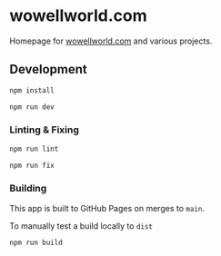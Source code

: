 # wowellworld.com

Homepage for [wowellworld.com](https://wowellworld.com) and various projects.

## Development

```sh
npm install
```

```sh
npm run dev
```

### Linting & Fixing

```sh
npm run lint
```

```sh
npm run fix
```

### Building

This app is built to GitHub Pages on merges to `main`.

To manually test a build locally to `dist`

```sh
npm run build
```
